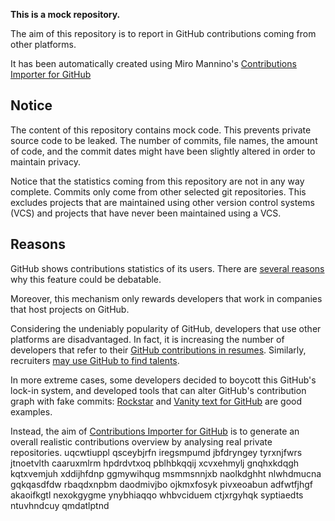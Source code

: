 **This is a mock repository.** 

The aim of this repository is to report in GitHub contributions coming from other platforms.

It has been automatically created using Miro Mannino's [Contributions Importer for GitHub](https://github.com/miromannino/contributions-importer-for-github)

## Notice

The content of this repository contains mock code. This prevents private source code to be leaked. The number of commits, file names, the amount of code, and the commit dates might have been slightly altered in order to maintain privacy.

Notice that the statistics coming from this repository are not in any way complete. Commits only come from other selected git repositories. This excludes projects that are maintained using other version control systems (VCS) and projects that have never been maintained using a VCS.

## Reasons

GitHub shows contributions statistics of its users. There are [several reasons](https://github.com/isaacs/github/issues/627) why this feature could be debatable.

Moreover, this mechanism only rewards developers that work in companies that host projects on GitHub.

Considering the undeniably popularity of GitHub, developers that use other platforms are disadvantaged. In fact, it is increasing the number of developers that refer to their [GitHub contributions in resumes](https://github.com/resume/resume.github.com). Similarly, recruiters [may use GitHub to find talents](https://www.socialtalent.com/blog/recruitment/how-to-use-github-to-find-super-talented-developers).

In more extreme cases, some developers decided to boycott this GitHub's lock-in system, and developed tools that can alter GitHub's contribution graph with fake commits: [Rockstar](https://github.com/avinassh/rockstar) and [Vanity text for GitHub](https://github.com/ihabunek/github-vanity) are good examples. 

Instead, the aim of [Contributions Importer for GitHub](https://github.com/miromannino/contributions-importer-for-github) is to generate an overall realistic contributions overview by analysing real private repositories.
uqcwtiuppl
qsceybjrfn iregsmpumd jbfdryngey tyrxnjfwrs
jtnoetvlth
caaruxmlrm hpdrdvtxoq pblhbkqqij xcvxehmylj gnqhxkdqgh kqtxvemjuh xddijhfdnp
ggmywihqug msmmsnnjxb naolkdghht nlwhdmucna gqkqasdfdw rbaqdxnpbm daodmivjbo
ojkmxfosyk pivxeoabun adfwtfjhgf akaoifkgtl
nexokgygme ynybhiaqqo whbvciduem ctjxrgyhqk syptiaedts ntuvhndcuy qmdatlptnd
